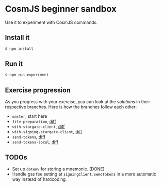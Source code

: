 # CosmJS beginner sandbox

Use it to experiment with CosmJS commands.

## Install it

```sh
$ npm install
```

## Run it

```sh
$ npm run experiment
```

## Exercise progression

As you progress with your exercise, you can look at the _solutions_ in their respective branches. Here is how the branches follow each other:

* `master`, start here
* `file-preparation`, [diff](https://github.com/b9lab/cosmjs-sandbox/compare/master...file-preparation)
* `with-stargate-client`, [diff](https://github.com/b9lab/cosmjs-sandbox/compare/file-preparation...with-stargate-client)
* `with-signing-stargate-client`, [diff](https://github.com/b9lab/cosmjs-sandbox/compare/with-stargate-client...with-signing-stargate-client)
* `send-tokens`, [diff](https://github.com/b9lab/cosmjs-sandbox/compare/with-signing-stargate-client...send-tokens)
* `send-tokens-local`, [diff](https://github.com/b9lab/cosmjs-sandbox/compare/send-tokens...send-tokens-local)

## TODOs
- Set up `dotenv` for storing a mnemonic. (DONE)
- Handle gas fee setting at `signingClient.sendTokens` in a more automatic way instead of hardcoding.